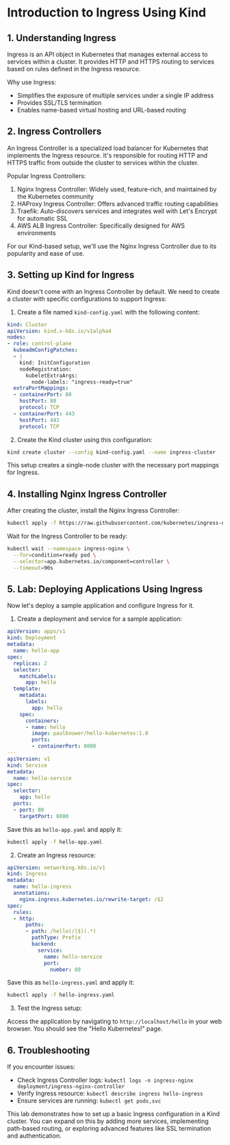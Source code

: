 # Introduction to Ingress Using Kind

## 1. Understanding Ingress

Ingress is an API object in Kubernetes that manages external access to services within a cluster. It provides HTTP and HTTPS routing to services based on rules defined in the Ingress resource.

Why use Ingress:
- Simplifies the exposure of multiple services under a single IP address
- Provides SSL/TLS termination
- Enables name-based virtual hosting and URL-based routing

## 2. Ingress Controllers

An Ingress Controller is a specialized load balancer for Kubernetes that implements the Ingress resource. It's responsible for routing HTTP and HTTPS traffic from outside the cluster to services within the cluster.

Popular Ingress Controllers:
1. Nginx Ingress Controller: Widely used, feature-rich, and maintained by the Kubernetes community
2. HAProxy Ingress Controller: Offers advanced traffic routing capabilities
3. Traefik: Auto-discovers services and integrates well with Let's Encrypt for automatic SSL
4. AWS ALB Ingress Controller: Specifically designed for AWS environments

For our Kind-based setup, we'll use the Nginx Ingress Controller due to its popularity and ease of use.

## 3. Setting up Kind for Ingress

Kind doesn't come with an Ingress Controller by default. We need to create a cluster with specific configurations to support Ingress:

1. Create a file named `kind-config.yaml` with the following content:

```yaml
kind: Cluster
apiVersion: kind.x-k8s.io/v1alpha4
nodes:
- role: control-plane
  kubeadmConfigPatches:
  - |
    kind: InitConfiguration
    nodeRegistration:
      kubeletExtraArgs:
        node-labels: "ingress-ready=true"
  extraPortMappings:
  - containerPort: 80
    hostPort: 80
    protocol: TCP
  - containerPort: 443
    hostPort: 443
    protocol: TCP
```

2. Create the Kind cluster using this configuration:

```bash
kind create cluster --config kind-config.yaml --name ingress-cluster
```

This setup creates a single-node cluster with the necessary port mappings for Ingress.

## 4. Installing Nginx Ingress Controller

After creating the cluster, install the Nginx Ingress Controller:

```bash
kubectl apply -f https://raw.githubusercontent.com/kubernetes/ingress-nginx/master/deploy/static/provider/kind/deploy.yaml
```

Wait for the Ingress Controller to be ready:

```bash
kubectl wait --namespace ingress-nginx \
  --for=condition=ready pod \
  --selector=app.kubernetes.io/component=controller \
  --timeout=90s
```

## 5. Lab: Deploying Applications Using Ingress

Now let's deploy a sample application and configure Ingress for it.

1. Create a deployment and service for a sample application:

```yaml
apiVersion: apps/v1
kind: Deployment
metadata:
  name: hello-app
spec:
  replicas: 2
  selector:
    matchLabels:
      app: hello
  template:
    metadata:
      labels:
        app: hello
    spec:
      containers:
      - name: hello
        image: paulbouwer/hello-kubernetes:1.8
        ports:
        - containerPort: 8080
---
apiVersion: v1
kind: Service
metadata:
  name: hello-service
spec:
  selector:
    app: hello
  ports:
  - port: 80
    targetPort: 8080
```

Save this as `hello-app.yaml` and apply it:

```bash
kubectl apply -f hello-app.yaml
```

2. Create an Ingress resource:

```yaml
apiVersion: networking.k8s.io/v1
kind: Ingress
metadata:
  name: hello-ingress
  annotations:
    nginx.ingress.kubernetes.io/rewrite-target: /$2
spec:
  rules:
  - http:
      paths:
      - path: /hello(/|$)(.*)
        pathType: Prefix
        backend:
          service:
            name: hello-service
            port: 
              number: 80
```

Save this as `hello-ingress.yaml` and apply it:

```bash
kubectl apply -f hello-ingress.yaml
```

3. Test the Ingress setup:

Access the application by navigating to `http://localhost/hello` in your web browser. You should see the "Hello Kubernetes!" page.

## 6. Troubleshooting

If you encounter issues:
- Check Ingress Controller logs: `kubectl logs -n ingress-nginx deployment/ingress-nginx-controller`
- Verify Ingress resource: `kubectl describe ingress hello-ingress`
- Ensure services are running: `kubectl get pods,svc`

This lab demonstrates how to set up a basic Ingress configuration in a Kind cluster. You can expand on this by adding more services, implementing path-based routing, or exploring advanced features like SSL termination and authentication.
